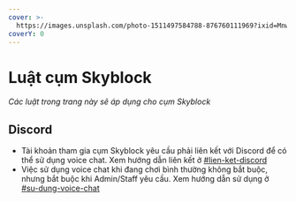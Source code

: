```yaml
---
cover: >-
  https://images.unsplash.com/photo-1511497584788-876760111969?ixid=MnwxMjA3fDB8MHxwaG90by1wYWdlfHx8fGVufDB8fHx8&ixlib=rb-1.2.1&auto=format&fit=crop&w=3432&q=80
coverY: 0
---
```


# Luật cụm Skyblock

_Các luật trong trang này sẽ áp dụng cho cụm Skyblock_

## Discord

* Tài khoản tham gia cụm Skyblock yêu cầu phải liên kết với Discord để có thể sử dụng voice chat. Xem hướng dẫn liên kết ở [#lien-ket-discord](../smp-server/huong-dan.md#lien-ket-discord "mention")&#x20;
* Việc sử dụng voice chat khi đang chơi bình thường không bắt buộc, nhưng bắt buộc khi Admin/Staff yêu cầu. Xem hướng dẫn sử dụng ở [#su-dung-voice-chat](../smp-server/huong-dan.md#su-dung-voice-chat "mention")
